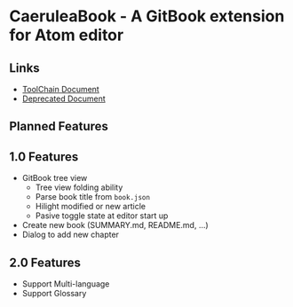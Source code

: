 # CaeruleaBook - A GitBook extension for Atom editor

## Links

- [ToolChain Document](https://toolchain.gitbook.com/)
- [Deprecated Document](https://gitbookio.gitbooks.io/documentation/index.html)

## Planned Features

## 1.0 Features

- GitBook tree view
  - Tree view folding ability
  - Parse book title from `book.json`
  - Hilight modified or new article
  - Pasive toggle state at editor start up
- Create new book (SUMMARY.md, README.md, ...)
- Dialog to add new chapter

## 2.0 Features

- Support Multi-language
- Support Glossary
